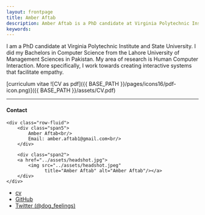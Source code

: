 ```yaml
---
layout: frontpage
title: Amber Aftab
description: Amber Aftab is a PhD candidate at Virginia Polytechnic Institute and State University. 
keywords: 
---
```


I am a PhD candidate at Virginia Polytechnic Institute and State University. I did my Bachelors in Computer Science from the Lahore University of Management Sciences in Pakistan. My area of research is Human Computer Interaction. More specifically, I work towards creating interactive systems that facilitate empathy.


[curriculum vitae ![CV as pdf]({{ BASE_PATH }}/pages/icons16/pdf-icon.png)]({{ BASE_PATH }}/assets/CV.pdf)<br/>


---

<div class="container">
<h4><a name="Contact"></a>Contact</h4>

    <div class="row-fluid">
        <div class="span5">
            Amber Aftab<br/>
            Email: amber.aftab1@gmail.com<br/>
        </div>

        <div class="span2">
        <a href="../assets/headshot.jpg">
            <img src="../assets/headshot.jpeg"
                  title="Amber Aftab" alt="Amber Aftab"/></a>
        </div>
    </div>
</div>

<div class="navbar">
  <div class="navbar-inner">
      <ul class="nav">
          <li><a href="{{ BASE_PATH }}/assets/CV.pdf">cv</a></li>
          <li><a href="https://github.com/mbcarlos">GitHub</a></li>
          <li><a href="https://twitter.com/dog_feelings">Twitter (@dog_feelings)</a></li>
      </ul>
  </div>
</div>